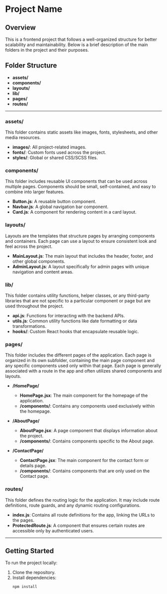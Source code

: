 # Project Name

## Overview

This is a frontend project that follows a well-organized structure for better scalability and maintainability. Below is a brief description of the main folders in the project and their purposes.

## Folder Structure

- **assets/**
- **components/**
- **layouts/**
- **lib/**
- **pages/**
- **routes/**

---

### assets/

This folder contains static assets like images, fonts, stylesheets, and other media resources.

- **images/**: All project-related images.
- **fonts/**: Custom fonts used across the project.
- **styles/**: Global or shared CSS/SCSS files.

### components/

This folder includes reusable UI components that can be used across multiple pages. Components should be small, self-contained, and easy to combine into larger features.

- **Button.js**: A reusable button component.
- **Navbar.js**: A global navigation bar component.
- **Card.js**: A component for rendering content in a card layout.

### layouts/

Layouts are the templates that structure pages by arranging components and containers. Each page can use a layout to ensure consistent look and feel across the project.

- **MainLayout.js**: The main layout that includes the header, footer, and other global components.
- **AdminLayout.js**: A layout specifically for admin pages with unique navigation and content areas.

### lib/

This folder contains utility functions, helper classes, or any third-party libraries that are not specific to a particular component or page but are used throughout the project.

- **api.js**: Functions for interacting with the backend APIs.
- **utils.js**: Common utility functions like date formatting or data transformations.
- **hooks/**: Custom React hooks that encapsulate reusable logic.

### pages/

This folder includes the different pages of the application. Each page is organized in its own subfolder, containing the main page component and any specific components used only within that page. Each page is generally associated with a route in the app and often utilizes shared components and layouts.

- **/HomePage/**
  - **HomePage.jsx**: The main component for the homepage of the application.
  - **/components/**: Contains any components used exclusively within the homepage.
  
- **/AboutPage/**
  - **AboutPage.jsx**: A page component that displays information about the project.
  - **/components/**: Contains components specific to the About page.

- **/ContactPage/**
  - **ContactPage.jsx**: The main component for the contact form or details page.
  - **/components/**: Contains components that are only used on the Contact page.


### routes/

This folder defines the routing logic for the application. It may include route definitions, route guards, and any dynamic routing configurations.

- **index.js**: Contains all route definitions for the app, linking the URLs to the pages.
- **ProtectedRoute.js**: A component that ensures certain routes are accessible only by authenticated users.

---

## Getting Started

To run the project locally:

1. Clone the repository.
2. Install dependencies:
   ```bash
   npm install
